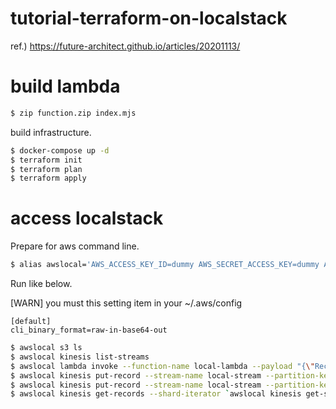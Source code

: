 # tutorial-terraform-on-localstack

ref.) https://future-architect.github.io/articles/20201113/

# build lambda

```bash
$ zip function.zip index.mjs
```

build infrastructure.

```bash
$ docker-compose up -d
$ terraform init
$ terraform plan
$ terraform apply
```

# access localstack

Prepare for aws command line.

```bash
$ alias awslocal='AWS_ACCESS_KEY_ID=dummy AWS_SECRET_ACCESS_KEY=dummy AWS_DEFAULT_REGION=us-west-1 aws --endpoint-url http://localhost:4566'
```

Run like below.

[WARN] you must this setting item in your ~/.aws/config

```
[default]
cli_binary_format=raw-in-base64-out
```

```bash
$ awslocal s3 ls
$ awslocal kinesis list-streams
$ awslocal lambda invoke --function-name local-lambda --payload "{\"Records\": [{\"kinesis\": {\"data\": \"$(base64 payload.json)\"}}]}" output.txt
$ awslocal kinesis put-record --stream-name local-stream --partition-key 123 --data '{"body":{"num1":10,"num2":10}}'
$ awslocal kinesis put-record --stream-name local-stream --partition-key 123 --data $(cat payload.json)
$ awslocal kinesis get-records --shard-iterator `awslocal kinesis get-shard-iterator --stream-name local-stream --shard-id shardId-000000000000 --shard-iterator-type AT_SEQUENCE_NUMBER --starting-sequence-number 49650018658960598395323651862375761677530678156561743874 | jq ".ShardIterator"`
```
